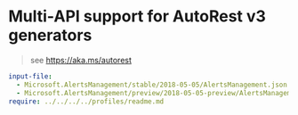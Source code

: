 # Multi-API support for AutoRest v3 generators

> see https://aka.ms/autorest

``` yaml $(enable-multi-api)
input-file:
  - Microsoft.AlertsManagement/stable/2018-05-05/AlertsManagement.json
  - Microsoft.AlertsManagement/preview/2018-05-05-preview/AlertsManagement.json
require: ../../../../profiles/readme.md
```
